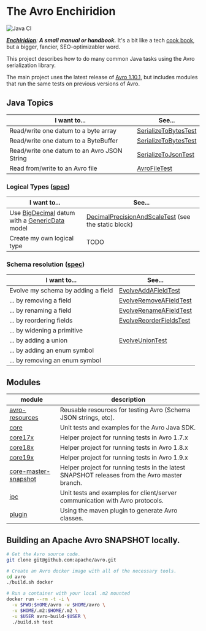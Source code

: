 The Avro Enchiridion
====================

![Java CI](https://github.com/RyanSkraba/avro-enchiridion/workflows/Java%20CI/badge.svg)

_[**Enchiridion**](https://en.wikipedia.org/wiki/Enchiridion): **A small manual or handbook.**_  It's a bit like a tech [cook book](https://www.oreilly.com/search/?query=cookbook), but a bigger, fancier, SEO-optimizabler word.

<!-- 2020/05/25: 920 O'Reilly results
     2020/06/05: 4758 O'Reilly results (but changed the search URL)
     2020/07/30: 5043 O'Reilly results -->

This project describes how to do many common Java tasks using the Avro serialization library.

The main project uses the latest release of [Avro 1.10.1](https://mvnrepository.com/artifact/org.apache.avro/avro/1.10.1), but includes modules that run the same tests on previous versions of Avro.

Java Topics
-----------

| I want to...  | See... |
| ------------- | ------------- |
| Read/write one datum to a byte array | [SerializeToBytesTest]
| Read/write one datum to a ByteBuffer | [SerializeToBytesTest]
| Read/write one datum to an Avro JSON String | [SerializeToJsonTest]  
| Read from/write to an Avro file | [AvroFileTest]

[SerializeToBytesTest]: core/src/test/java/com/skraba/avro/enchiridion/core/SerializeToBytesTest.java
[SerializeToJsonTest]: core/src/test/java/com/skraba/avro/enchiridion/core/SerializeToJsonTest.java
[AvroFileTest]: core/src/test/java/com/skraba/avro/enchiridion/core/file/AvroFileTest.java

### Logical Types ([spec][AvroSpecLogicalType])

| I want to...  | See... |
| ------------- | ------------- |
| Use [BigDecimal][BigDecimal] datum with a [GenericData][GenericData] model | [DecimalPrecisionAndScaleTest] (see the static block)
| Create my own logical type | TODO

[AvroSpecLogicalType]: https://avro.apache.org/docs/current/spec.html#Logical+Types
[BigDecimal]: https://docs.oracle.com/en/java/javase/11/docs/api/java.base/java/math/BigDecimal.html
[GenericData]: https://avro.apache.org/docs/current/api/java/org/apache/avro/generic/GenericData.html
[DecimalPrecisionAndScaleTest]: core/src/test/java/com/skraba/avro/enchiridion/core/logical/DecimalPrecisionAndScaleTest.java

### Schema resolution ([spec][AvroSpecSchemaResolution])

| I want to...  | See... |
| ------------- | ------------- |
| Evolve my schema by adding a field | [EvolveAddAFieldTest]
| ... by removing a field | [EvolveRemoveAFieldTest]
| ... by renaming a field | [EvolveRenameAFieldTest]
| ... by reordering fields | [EvolveReorderFieldsTest]
| ... by widening a primitive |
| ... by adding a union | [EvolveUnionTest]
| ... by adding an enum symbol | 
| ... by removing an enum symbol |

[AvroSpecSchemaResolution]: https://avro.apache.org/docs/current/spec.html#Schema+Resolution
[EvolveAddAFieldTest]: core/src/test/java/com/skraba/avro/enchiridion/core/evolution/EvolveAddAFieldTest.java
[EvolveRemoveAFieldTest]: core/src/test/java/com/skraba/avro/enchiridion/core/evolution/EvolveRemoveAFieldTest.java
[EvolveRenameAFieldTest]: core/src/test/java/com/skraba/avro/enchiridion/core/evolution/EvolveRenameAFieldTest.java
[EvolveReorderFieldsTest]: core/src/test/java/com/skraba/avro/enchiridion/core/evolution/EvolveReorderFieldsTest.java
[EvolveWidenPrimitiveTest]: core/src/test/java/com/skraba/avro/enchiridion/core/evolution/EvolveWidenPrimitiveTest.java
[EvolveUnionTest]: core/src/test/java/com/skraba/avro/enchiridion/core/evolution/EvolveUnionTest.java

Modules
-------

| module  | description
| ------------- | -------------
| [avro-resources](avro-resources/readme.md)  | Reusable resources for testing Avro (Schema JSON strings, etc).
| [core](core/readme.md)  | Unit tests and examples for the Avro Java SDK.
| [core17x](core17x/readme.md)  | Helper project for running tests in Avro 1.7.x 
| [core18x](core18x/readme.md)  | Helper project for running tests in Avro 1.8.x
| [core19x](core19x/readme.md)  | Helper project for running tests in Avro 1.9.x
| [core-master-snapshot](core-master-snapshot/readme.md)  | Helper project for running tests in the latest SNAPSHOT releases from the Avro master branch.
| [ipc](ipc/readme.md)  | Unit tests and examples for client/server communication with Avro protocols.
| [plugin](plugin/readme.md)  | Using the maven plugin to generate Avro classes.


Building an Apache Avro SNAPSHOT locally.
-------------------------------------

```bash
# Get the Avro source code.
git clone git@github.com:apache/avro.git

# Create an Avro docker image with all of the necessary tools. 
cd avro
./build.sh docker

# Run a container with your local .m2 mounted
docker run --rm -t -i \
  -v $PWD:$HOME/avro -w $HOME/avro \
  -v $HOME/.m2:$HOME/.m2 \
  -u $USER avro-build-$USER \
  ./build.sh test
```


